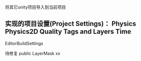 将其它unity项目导入到当前项目

实现的项目设置(Project Settings)：
Physics
Physics2D
Quality
Tags and Layers
Time
-------------------------
EditorBuildSettings


待修复
public LayerMask xx
